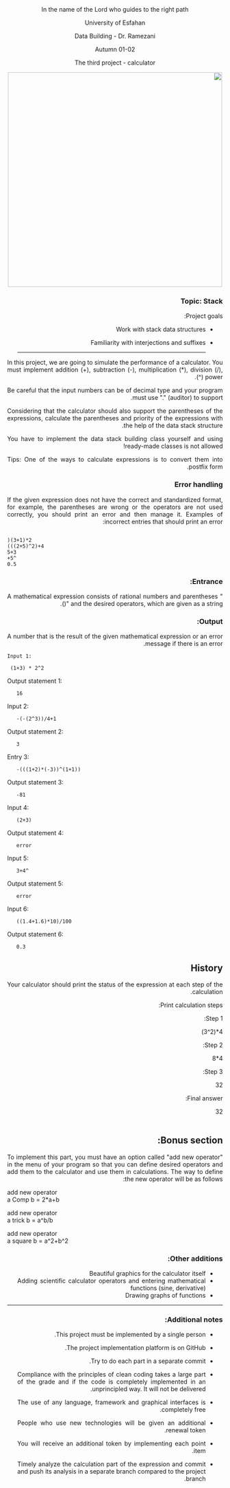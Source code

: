 <div dir='rtl' align="center">
In the name of the Lord who guides to the right path

   University of Esfahan

   Data Building - Dr. Ramezani

   Autumn 01-02

   The third project - calculator


<img src="https://s28.picofile.com/file/8462128726/se.png" height="500"/>
  
</div>


<div dir='rtl' align="justify">
  
### Topic: Stack
  
Project goals:
+ Work with stack data structures
+ Familiarity with interjections and suffixes

  ----------
In this project, we are going to simulate the performance of a calculator. You must implement addition (+), subtraction (-), multiplication (*), division (/), power (^).

Be careful that the input numbers can be of decimal type and your program must use "." (auditor) to support.

   Considering that the calculator should also support the parentheses of the expressions, calculate the parentheses and priority of the expressions with the help of the data stack structure.
 
You have to implement the data stack building class yourself and using ready-made classes is not allowed!

Tips:
One of the ways to calculate expressions is to convert them into postfix form.

### Error handling
  If the given expression does not have the correct and standardized format, for example, the parentheses are wrong or the operators are not used correctly, you should print an error and then manage it.
  Examples of incorrect entries that should print an error:
 
  <div dir='ltr' align="justify">


  ```

  )(3+1)*2
  (((2+5)^2)+4
  5+3
  +5^
  0.5

  ```


  </div>

### Entrance:
A mathematical expression consists of rational numbers and parentheses "()" and the desired operators, which are given as a string.
### Output:
A number that is the result of the given mathematical expression or an error message if there is an error.
 
   <div dir='ltr' align="justify">


    Input 1:

  ```
   (1+3) * 2^2
```

  Output statement 1:

```
   16
```

   Input 2:

```
   -(-(2^3))/4+1
```

   Output statement 2:

```
   3
```

   Entry 3:

```
   -(((1+2)*(-3))^(1+1))
```

   Output statement 3:

```
   -81
```

   Input 4:

```
   (2+3)
```

   Output statement 4:

```
   error
```

   Input 5:

```
   3+4^
```

   Output statement 5:

```
   error
```

   Input 6:

```
   ((1.4+1.6)*10)/100
```
   
   Output statement 6:

```
   0.3
```
  
   </div>

## History
  Your calculator should print the status of the expression at each step of the calculation.

Print calculation steps:
 
  Step 1:

4*(2^3)<br>


  Step 2:
 
  4*8<br>


  Step 3:
 
  32<br>


  Final answer:<br>


  32<br>
  <br>



## Bonus section:
To implement this part, you must have an option called "add new operator" in the menu of your program so that you can define desired operators and add them to the calculator and use them in calculations.
  The way to define the new operator will be as follows:

   <div dir='ltr' align="justify">
    
  add new operator <br>
a Comp b = 2*a+b<br>
 


  add new operator<br>
a trick b = a^b/b<br>


 
add new operator<br>
a square b = a^2+b^2<br>
   </div>
  
  ### Other additions:
+ Beautiful graphics for the calculator itself
+ Adding scientific calculator operators and entering mathematical functions (sine, derivative)
+ Drawing graphs of functions
<hr>


### Additional notes:
+ This project must be implemented by a single person.
+ The project implementation platform is on GitHub.
+ Try to do each part in a separate commit.
+ Compliance with the principles of clean coding takes a large part of the grade and if the code is completely implemented in an unprincipled way. It will not be delivered.
+ The use of any language, framework and graphical interfaces is completely free.
+ People who use new technologies will be given an additional renewal token.
+ You will receive an additional token by implementing each point item.
+ Timely analyze the calculation part of the expression and commit and push its analysis in a separate branch compared to the project branch.

  </div>
